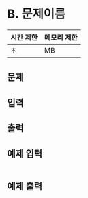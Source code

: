 # B. 문제이름

| 시간 제한 | 메모리 제한 |
| --- | --- |
| 초 | MB |

## 문제


## 입력


## 출력


## 예제 입력

```

```

## 예제 출력

```

```